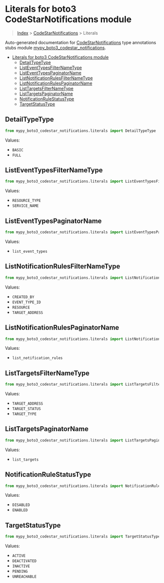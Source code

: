 # Literals for boto3 CodeStarNotifications module

> [Index](..) > [CodeStarNotifications](.) > Literals

Auto-generated documentation for
[CodeStarNotifications](https://boto3.amazonaws.com/v1/documentation/api/1.17.78/reference/services/codestar-notifications.html#CodeStarNotifications)
type annotations stubs module
[mypy_boto3_codestar_notifications](https://pypi.org/project/mypy-boto3-codestar-notifications/).

- [Literals for boto3 CodeStarNotifications module](#literals-for-boto3-codestarnotifications-module)
  - [DetailTypeType](#detailtypetype)
  - [ListEventTypesFilterNameType](#listeventtypesfilternametype)
  - [ListEventTypesPaginatorName](#listeventtypespaginatorname)
  - [ListNotificationRulesFilterNameType](#listnotificationrulesfilternametype)
  - [ListNotificationRulesPaginatorName](#listnotificationrulespaginatorname)
  - [ListTargetsFilterNameType](#listtargetsfilternametype)
  - [ListTargetsPaginatorName](#listtargetspaginatorname)
  - [NotificationRuleStatusType](#notificationrulestatustype)
  - [TargetStatusType](#targetstatustype)

## DetailTypeType

```python
from mypy_boto3_codestar_notifications.literals import DetailTypeType
```

Values:

- `BASIC`
- `FULL`

## ListEventTypesFilterNameType

```python
from mypy_boto3_codestar_notifications.literals import ListEventTypesFilterNameType
```

Values:

- `RESOURCE_TYPE`
- `SERVICE_NAME`

## ListEventTypesPaginatorName

```python
from mypy_boto3_codestar_notifications.literals import ListEventTypesPaginatorName
```

Values:

- `list_event_types`

## ListNotificationRulesFilterNameType

```python
from mypy_boto3_codestar_notifications.literals import ListNotificationRulesFilterNameType
```

Values:

- `CREATED_BY`
- `EVENT_TYPE_ID`
- `RESOURCE`
- `TARGET_ADDRESS`

## ListNotificationRulesPaginatorName

```python
from mypy_boto3_codestar_notifications.literals import ListNotificationRulesPaginatorName
```

Values:

- `list_notification_rules`

## ListTargetsFilterNameType

```python
from mypy_boto3_codestar_notifications.literals import ListTargetsFilterNameType
```

Values:

- `TARGET_ADDRESS`
- `TARGET_STATUS`
- `TARGET_TYPE`

## ListTargetsPaginatorName

```python
from mypy_boto3_codestar_notifications.literals import ListTargetsPaginatorName
```

Values:

- `list_targets`

## NotificationRuleStatusType

```python
from mypy_boto3_codestar_notifications.literals import NotificationRuleStatusType
```

Values:

- `DISABLED`
- `ENABLED`

## TargetStatusType

```python
from mypy_boto3_codestar_notifications.literals import TargetStatusType
```

Values:

- `ACTIVE`
- `DEACTIVATED`
- `INACTIVE`
- `PENDING`
- `UNREACHABLE`
